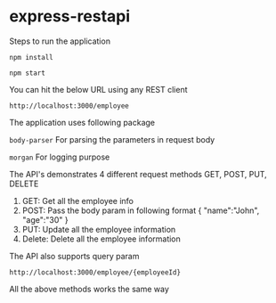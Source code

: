 # express-restapi

Steps to run the application

`npm install`

`npm start`

You can hit the below URL using any REST client

`http://localhost:3000/employee`

The application uses following package

`body-parser` For parsing the parameters in request body

`morgan` For logging purpose

The API's demonstrates 4 different request methods GET, POST, PUT, DELETE

1. GET: Get all the employee info
2. POST: Pass the body param in following format
   { "name":"John", "age":"30" }
3. PUT: Update all the employee information
4. Delete: Delete all the employee information

The API also supports query param

`http://localhost:3000/employee/{employeeId}`

All the above methods works the same way


